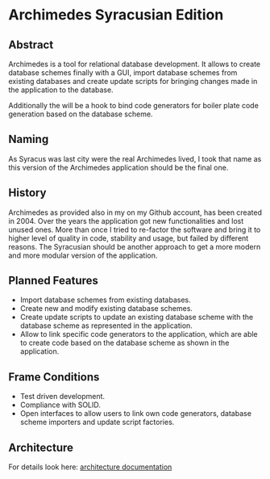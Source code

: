 # Archimedes Syracusian Edition

## Abstract

Archimedes is a tool for relational database development. It allows to create database
schemes finally with a GUI, import database schemes from existing databases and create 
update scripts for bringing changes made in the application to the database.

Additionally the will be a hook to bind code generators for boiler plate code generation
based on the database scheme.

## Naming

As Syracus was last city were the real Archimedes lived, I took that name as this
version of the Archimedes application should be the final one.

## History

Archimedes as provided also in my on my Github account, has been created in 2004. Over
the years the application got new functionalities and lost unused ones. More than once 
I tried to re-factor the software and bring it to higher level of quality in code, 
stability and usage, but failed by different reasons. The Syracusian should be another
approach to get a more modern and more modular version of the application. 

## Planned Features

* Import database schemes from existing databases.
* Create new and modify existing database schemes.
* Create update scripts to update an existing database scheme with the database scheme as represented in the application.
* Allow to link specific code generators to the application, which are able to create code based on the database scheme as shown in the application.

## Frame Conditions

* Test driven development.
* Compliance with SOLID.
* Open interfaces to allow users to link own code generators, database scheme importers and update script factories.

## Architecture

For details look here: [architecture documentation](docs/architecture/architecture.md)